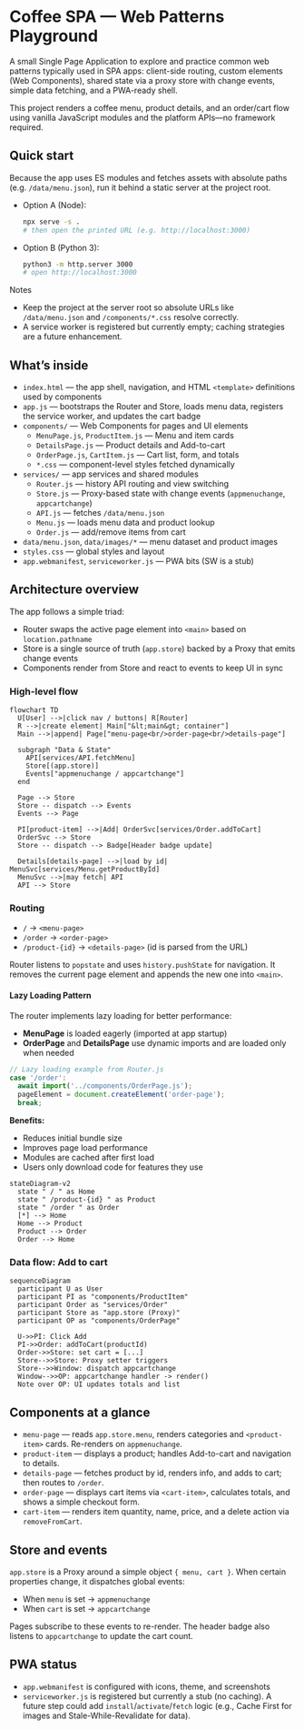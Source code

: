 # Coffee  SPA — Web Patterns Playground

A small Single Page Application to explore and practice common web patterns typically used in SPA apps: client-side routing, custom elements (Web Components), shared state via a proxy store with change events, simple data fetching, and a PWA-ready shell.

This project renders a coffee menu, product details, and an order/cart flow using vanilla JavaScript modules and the platform APIs—no framework required.

## Quick start

Because the app uses ES modules and fetches assets with absolute paths (e.g. `/data/menu.json`), run it behind a static server at the project root.

- Option A (Node):
  ```bash
  npx serve -s .
  # then open the printed URL (e.g. http://localhost:3000)
  ```
- Option B (Python 3):
  ```bash
  python3 -m http.server 3000
  # open http://localhost:3000
  ```

Notes
- Keep the project at the server root so absolute URLs like `/data/menu.json` and `/components/*.css` resolve correctly.
- A service worker is registered but currently empty; caching strategies are a future enhancement.

## What’s inside

- `index.html` — the app shell, navigation, and HTML `<template>` definitions used by components
- `app.js` — bootstraps the Router and Store, loads menu data, registers the service worker, and updates the cart badge
- `components/` — Web Components for pages and UI elements
  - `MenuPage.js`, `ProductItem.js` — Menu and item cards
  - `DetailsPage.js` — Product details and Add-to-cart
  - `OrderPage.js`, `CartItem.js` — Cart list, form, and totals
  - `*.css` — component-level styles fetched dynamically
- `services/` — app services and shared modules
  - `Router.js` — history API routing and view switching
  - `Store.js` — Proxy-based state with change events (`appmenuchange`, `appcartchange`)
  - `API.js` — fetches `/data/menu.json`
  - `Menu.js` — loads menu data and product lookup
  - `Order.js` — add/remove items from cart
- `data/menu.json`, `data/images/*` — menu dataset and product images
- `styles.css` — global styles and layout
- `app.webmanifest`, `serviceworker.js` — PWA bits (SW is a stub)

## Architecture overview

The app follows a simple triad:
- Router swaps the active page element into `<main>` based on `location.pathname`
- Store is a single source of truth (`app.store`) backed by a Proxy that emits change events
- Components render from Store and react to events to keep UI in sync

### High-level flow

```mermaid
flowchart TD
  U[User] -->|click nav / buttons| R[Router]
  R -->|create element| Main["&lt;main&gt; container"]
  Main -->|append| Page["menu-page<br/>order-page<br/>details-page"]

  subgraph "Data & State"
    API[services/API.fetchMenu]
    Store[(app.store)]
    Events["appmenuchange / appcartchange"]
  end

  Page --> Store
  Store -- dispatch --> Events
  Events --> Page

  PI[product-item] -->|Add| OrderSvc[services/Order.addToCart]
  OrderSvc --> Store
  Store -- dispatch --> Badge[Header badge update]

  Details[details-page] -->|load by id| MenuSvc[services/Menu.getProductById]
  MenuSvc -->|may fetch| API
  API --> Store
```

### Routing

- `/` → `<menu-page>`
- `/order` → `<order-page>`
- `/product-{id}` → `<details-page>` (id is parsed from the URL)

Router listens to `popstate` and uses `history.pushState` for navigation. It removes the current page element and appends the new one into `<main>`.

#### Lazy Loading Pattern

The router implements lazy loading for better performance:

- **MenuPage** is loaded eagerly (imported at app startup)
- **OrderPage** and **DetailsPage** use dynamic imports and are loaded only when needed

```javascript
// Lazy loading example from Router.js
case '/order':
  await import('../components/OrderPage.js');
  pageElement = document.createElement('order-page');
  break;
```

**Benefits:**
- Reduces initial bundle size
- Improves page load performance
- Modules are cached after first load
- Users only download code for features they use

```mermaid
stateDiagram-v2
  state " / " as Home
  state " /product-{id} " as Product
  state " /order " as Order
  [*] --> Home
  Home --> Product
  Product --> Order
  Order --> Home
```

### Data flow: Add to cart

```mermaid
sequenceDiagram
  participant U as User
  participant PI as "components/ProductItem"
  participant Order as "services/Order"
  participant Store as "app.store (Proxy)"
  participant OP as "components/OrderPage"

  U->>PI: Click Add
  PI->>Order: addToCart(productId)
  Order->>Store: set cart = [...]
  Store-->>Store: Proxy setter triggers
  Store-->>Window: dispatch appcartchange
  Window-->>OP: appcartchange handler -> render()
  Note over OP: UI updates totals and list
```

## Components at a glance

- `menu-page` — reads `app.store.menu`, renders categories and `<product-item>` cards. Re-renders on `appmenuchange`.
- `product-item` — displays a product; handles Add-to-cart and navigation to details.
- `details-page` — fetches product by id, renders info, and adds to cart; then routes to `/order`.
- `order-page` — displays cart items via `<cart-item>`, calculates totals, and shows a simple checkout form.
- `cart-item` — renders item quantity, name, price, and a delete action via `removeFromCart`.

## Store and events

`app.store` is a Proxy around a simple object `{ menu, cart }`. When certain properties change, it dispatches global events:

- When `menu` is set → `appmenuchange`
- When `cart` is set → `appcartchange`

Pages subscribe to these events to re-render. The header badge also listens to `appcartchange` to update the cart count.

## PWA status

- `app.webmanifest` is configured with icons, theme, and screenshots
- `serviceworker.js` is registered but currently a stub (no caching). A future step could add `install`/`activate`/`fetch` logic (e.g., Cache First for images and Stale-While-Revalidate for data).
